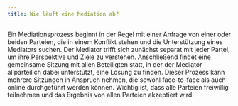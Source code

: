 ```yaml
---
title: Wie läuft eine Mediation ab?
---
```


Ein Mediationsprozess beginnt in der Regel mit einer Anfrage von einer oder beiden Parteien, die in einem Konflikt stehen und die Unterstützung eines Mediators suchen. Der Mediator trifft sich zunächst separat mit jeder Partei, um ihre Perspektive und Ziele zu verstehen. Anschließend findet eine gemeinsame Sitzung mit allen Beteiligten statt, in der der Mediator allparteilich dabei unterstützt, eine Lösung zu finden. Dieser Prozess kann mehrere Sitzungen in Anspruch nehmen, die sowohl face-to-face als auch online durchgeführt werden können. Wichtig ist, dass alle Parteien freiwillig teilnehmen und das Ergebnis von allen Parteien akzeptiert wird.
